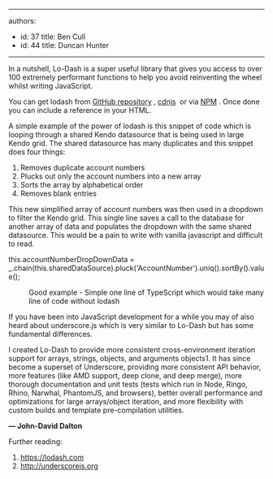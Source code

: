 

---
authors:
  - id: 37
    title: Ben Cull
  - id: 44
    title: Duncan Hunter
---




<span class='intro'> <p class="p1">In a nutshell, Lo-Dash is a super useful library that gives you access to over 100 extremely performant functions to help you avoid reinventing the wheel whilst writing JavaScript.<br></p><p class="p1">You can get lodash from&#160;<a href="https&#58;//github.com/lodash/lodash" target="_blank"><span class="s1">GitHub repository</span></a> <img title="You are now leaving SSW" src="/Style%20Library/SSW/CoreImages/external.gif" alt="" />,&#160;<a href="https&#58;//cdnjs.com/libraries/lodash.js" target="_blank"><span class="s1">cdnjs</span></a> <img title="You are now leaving SSW" src="/Style%20Library/SSW/CoreImages/external.gif" alt="" />&#160;or via&#160;<a href="https&#58;//www.npmjs.com/package/lodash" target="_blank"><span class="s1">NPM</span></a> <img title="You are now leaving SSW" src="/Style%20Library/SSW/CoreImages/external.gif" alt="" />. Once done you can include a reference in your HTML.</p> </span>

<p class="p1">A simple example of the power of lodash is this snippet of code which is looping through a shared Kendo datasource that is being used in large Kendo grid. The shared datasource has many duplicates and this snippet does four things&#58;</p><ol class="ol1"><li class="li1">Removes duplicate account numbers</li><li class="li1">Plucks out only the account numbers into a new array</li><li class="li1">Sorts the array by alphabetical order</li><li class="li1">Removes blank entries</li></ol><p class="p1">This new simplified array of account numbers was then used in a dropdown to filter the Kendo grid. This single line saves a call to the database for another array of data and populates the dropdown with the same shared datasource. This would be a pain to write with vanilla javascript and difficult to read.</p>
<p class="ssw15-rteElement-CodeArea" style="-ms-overflow-x&#58;hidden;max-width&#58;100%;">this.accountNumberDropDownData = _.chain(this.sharedDataSource).pluck('AccountNumber').uniq().sortBy().value(); <br></p><dd class="ssw15-rteElement-FigureGood"> Good example -&#160;Simple one line of TypeScript which would take many line of code without lodash</dd><p class="p1">If you have been into JavaScript development for a while you may of also heard about underscore.js which is very similar to Lo-Dash but has some fundamental differences.</p><p class="ssw15-rteElement-Reference">I created Lo-Dash to provide more consistent cross-environment iteration support for arrays, strings, objects, and arguments objects1. It has since become a superset of Underscore, providing more consistent API behavior, more features (like AMD support, deep clone, and deep merge), more thorough documentation and unit tests (tests which run in Node, Ringo, Rhino, Narwhal, PhantomJS, and browsers), better overall performance and optimizations for large arrays/object iteration, and more flexibility with custom builds and template pre-compilation utilities.</p><p class="p1">
   <strong>— John-David Dalton</strong></p><p class="p1">Further reading&#58;</p><ol class="ol1"><li class="li4">
      <a href="https&#58;//lodash.com/" target="_blank">https&#58;//lodash.com</a> <img title="You are now leaving SSW" src="/Style%20Library/SSW/CoreImages/external.gif" alt="" /></li><li class="li1">
      <a href="http&#58;//underscorejs.org/" target="_blank">http&#58;//underscorejs.org</a> <img title="You are now leaving SSW" src="/Style%20Library/SSW/CoreImages/external.gif" alt="" />​</li></ol>



